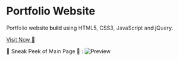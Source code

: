 # Portfolio Website

Portfolio website build using HTML5, CSS3, JavaScript and jQuery.

[Visit Now 🚀](prateekrajput.vercel.app)

📌 Sneak Peek of Main Page 🙈 :
![Preview](https://github.com/prateekrajput08/Portfolio/assets/144830423/19e52281-d851-4ed7-a298-b2e56a17b003)
